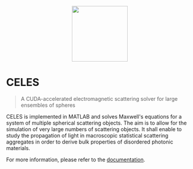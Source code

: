 <p align="center">
<img src="https://disordered-photonics.github.io/celes/readme_logo.svg", height="150">
</p>

# CELES
> A CUDA-accelerated electromagnetic scattering solver for large ensembles of
spheres

CELES is implemented in MATLAB and solves Maxwell's equations for a system of
multiple spherical scattering objects. The aim is to allow for the simulation of
very large numbers of scattering objects. It shall enable to study the
propagation of light in macroscopic statistical scattering aggregates in order
to derive bulk properties of disordered photonic materials.

For more information, please refer to the
[documentation](https://disordered-photonics.github.io/celes/).
